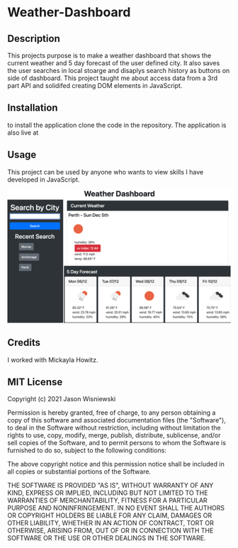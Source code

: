 # Weather-Dashboard

## Description
This projects purpose is to make a weather dashboard that shows the current weather and 5 day forecast of the user defined city.  It also saves the user searches in local stoarge and disaplys search history as buttons on side of dashboard.  This project taught me about access data from a 3rd part API and solidifed creating DOM elements in JavaScript.

## Installation
to install the application clone the code in the repository.  The application is also live at 


## Usage
This project can be used by anyone who wants to view skills I have developed in JavaScript.

<img src="./assets/images/screen-shot.png">

## Credits
I worked with Mickayla Howitz.

## MIT License

Copyright (c) 2021 Jason Wisniewski

Permission is hereby granted, free of charge, to any person obtaining a copy
of this software and associated documentation files (the "Software"), to deal
in the Software without restriction, including without limitation the rights
to use, copy, modify, merge, publish, distribute, sublicense, and/or sell
copies of the Software, and to permit persons to whom the Software is
furnished to do so, subject to the following conditions:

The above copyright notice and this permission notice shall be included in all
copies or substantial portions of the Software.

THE SOFTWARE IS PROVIDED "AS IS", WITHOUT WARRANTY OF ANY KIND, EXPRESS OR
IMPLIED, INCLUDING BUT NOT LIMITED TO THE WARRANTIES OF MERCHANTABILITY,
FITNESS FOR A PARTICULAR PURPOSE AND NONINFRINGEMENT. IN NO EVENT SHALL THE
AUTHORS OR COPYRIGHT HOLDERS BE LIABLE FOR ANY CLAIM, DAMAGES OR OTHER
LIABILITY, WHETHER IN AN ACTION OF CONTRACT, TORT OR OTHERWISE, ARISING FROM,
OUT OF OR IN CONNECTION WITH THE SOFTWARE OR THE USE OR OTHER DEALINGS IN THE
SOFTWARE.